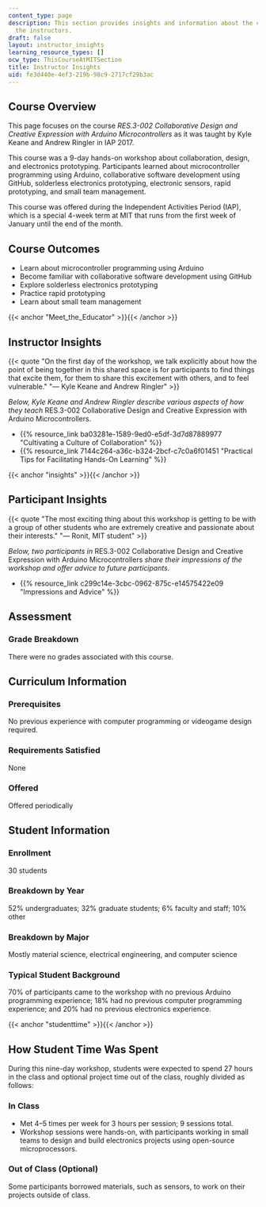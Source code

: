```yaml
---
content_type: page
description: This section provides insights and information about the course from
  the instructors.
draft: false
layout: instructor_insights
learning_resource_types: []
ocw_type: ThisCourseAtMITSection
title: Instructor Insights
uid: fe3d440e-4ef3-219b-98c9-2717cf29b3ac
---
```

## Course Overview

This page focuses on the course _RES.3-002 Collaborative Design and Creative Expression with Arduino Microcontrollers_ as it was taught by Kyle Keane and Andrew Ringler in IAP 2017.

This course was a 9-day hands-on workshop about collaboration, design, and electronics prototyping. Participants learned about microcontroller programming using Arduino, collaborative software development using GitHub, solderless electronics prototyping, electronic sensors, rapid prototyping, and small team management.

This course was offered during the Independent Activities Period (IAP), which is a special 4-week term at MIT that runs from the first week of January until the end of the month.

## Course Outcomes

- Learn about microcontroller programming using Arduino
- Become familiar with collaborative software development using GitHub
- Explore solderless electronics prototyping
- Practice rapid prototyping
- Learn about small team management

{{< anchor "Meet_the_Educator" >}}{{< /anchor >}}

## Instructor Insights

{{< quote "On the first day of the workshop, we talk explicitly about how the point of being together in this shared space is for participants to find things that excite them, for them to share this excitement with others, and to feel vulnerable." "— Kyle Keane and Andrew Ringler" >}}

_Below, Kyle Keane and Andrew Ringler describe various aspects of how they teach_ RES.3-002 Collaborative Design and Creative Expression with Arduino Microcontrollers.

- {{% resource_link ba03281e-1589-9ed0-e5df-3d7d87889977 "Cultivating a Culture of Collaboration" %}}
- {{% resource_link 7144c264-a36c-b324-2bcf-c7c0a6f01451 "Practical Tips for Facilitating Hands-On Learning" %}}

{{< anchor "insights" >}}{{< /anchor >}}

## Participant Insights

{{< quote "The most exciting thing about this workshop is getting to be with a group of other students who are extremely creative and passionate about their interests." "— Ronit, MIT student" >}}

_Below, two participants in_ RES.3-002 Collaborative Design and Creative Expression with Arduino Microcontrollers _share their impressions of the workshop and offer advice to future participants._

- {{% resource_link c299c14e-3cbc-0962-875c-e14575422e09 "Impressions and Advice" %}}

## Assessment

### Grade Breakdown

There were no grades associated with this course.

## Curriculum Information

### Prerequisites

No previous experience with computer programming or videogame design required.

### Requirements Satisfied

None

### Offered

Offered periodically

## Student Information

### Enrollment

30 students

### Breakdown by Year

52% undergraduates; 32% graduate students; 6% faculty and staff; 10% other

### Breakdown by Major

Mostly material science, electrical engineering, and computer science

### Typical Student Background

70% of participants came to the workshop with no previous Arduino programming experience; 18% had no previous computer programming experience; and 20% had no previous electronics experience.

{{< anchor "studenttime" >}}{{< /anchor >}}

## How Student Time Was Spent

During this nine-day workshop, students were expected to spend 27 hours in the class and optional project time out of the class, roughly divided as follows:

### In Class

- Met 4–5 times per week for 3 hours per session; 9 sessions total.
- Workshop sessions were hands-on, with participants working in small teams to design and build electronics projects using open-source microprocessors.

### Out of Class (Optional)

Some participants borrowed materials, such as sensors, to work on their projects outside of class.